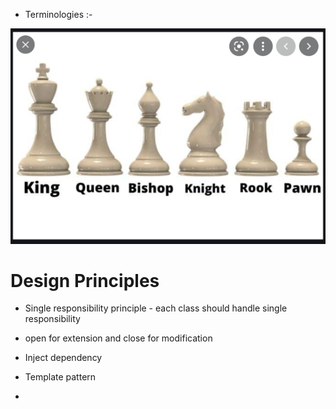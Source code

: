 * Terminologies :- 

![img.png](img.png)


# Design Principles

* Single responsibility principle - each class should handle single responsibility

* open for extension and close for modification 

* Inject dependency 

* Template pattern 
* 